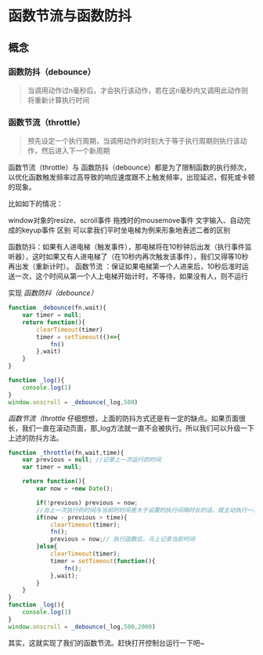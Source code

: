 # 函数节流与函数防抖
## 概念
### 函数防抖（debounce）

>当调用动作过n毫秒后，才会执行该动作，若在这n毫秒内又调用此动作则将重新计算执行时间
### 函数节流（throttle）

>预先设定一个执行周期，当调用动作的时刻大于等于执行周期则执行该动作，然后进入下一个新周期

函数节流（throttle）与 函数防抖（debounce）都是为了限制函数的执行频次，以优化函数触发频率过高导致的响应速度跟不上触发频率，出现延迟，假死或卡顿的现象。

比如如下的情况：

window对象的resize、scroll事件
拖拽时的mousemove事件
文字输入、自动完成的keyup事件
区别
可以拿我们平时坐电梯为例来形象地表述二者的区别

函数防抖：如果有人进电梯（触发事件），那电梯将在10秒钟后出发（执行事件监听器），这时如果又有人进电梯了（在10秒内再次触发该事件），我们又得等10秒再出发（重新计时）。
函数节流 ：保证如果电梯第一个人进来后，10秒后准时运送一次，这个时间从第一个人上电梯开始计时，不等待，如果没有人，则不运行

实现
*函数防抖（debounce）*

``` js
function _debounce(fn,wait){
    var timer = null;
    return function(){
        clearTimeout(timer)
        timer = setTimeout(()=>{
            fn()
        },wait)
    }
}

function _log(){
    console.log(1)
}
window.onscroll = _debounce(_log,500)
```

*函数节流（throttle*
仔细想想，上面的防抖方式还是有一定的缺点。如果页面很长，我们一直在滚动页面，那_log方法就一直不会被执行。所以我们可以升级一下上述的防抖方法。

```js
function _throttle(fn,wait,time){
    var previous = null; //记录上一次运行的时间
    var timer = null;

    return function(){
        var now = +new Date();

        if(!previous) previous = now;
        //当上一次执行的时间与当前的时间差大于设置的执行间隔时长的话，就主动执行一次
        if(now - previous > time){
            clearTimeout(timer);
            fn();
            previous = now;// 执行函数后，马上记录当前时间
        }else{
            clearTimeout(timer);
            timer = setTimeout(function(){
                fn();
            },wait);
        }
    }
}
function _log(){
    console.log(1)
}
window.onscroll = _debounce(_log,500,2000)
```
其实，这就实现了我们的函数节流。赶快打开控制台运行一下吧~